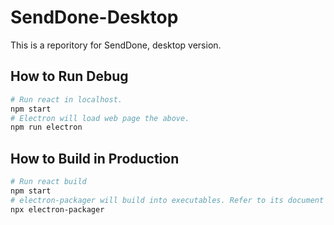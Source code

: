 # SendDone-Desktop
This is a reporitory for SendDone, desktop version.<br>

## How to Run Debug
```bash
# Run react in localhost.
npm start
# Electron will load web page the above.
npm run electron
```

## How to Build in Production
```bash
# Run react build
npm start
# electron-packager will build into executables. Refer to its document for detail.
npx electron-packager
```
